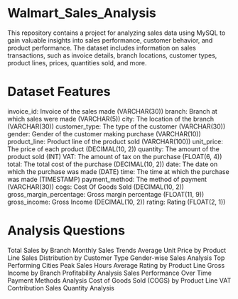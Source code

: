 # Walmart_Sales_Analysis
This repository contains a project for analyzing sales data using MySQL to gain valuable insights into sales performance, customer behavior, and product performance.
The dataset includes information on sales transactions, such as invoice details, branch locations, customer types, product lines, prices, quantities sold, and more.

# Dataset Features
invoice_id: Invoice of the sales made (VARCHAR(30))
branch: Branch at which sales were made (VARCHAR(5))
city: The location of the branch (VARCHAR(30))
customer_type: The type of the customer (VARCHAR(30))
gender: Gender of the customer making purchase (VARCHAR(10))
product_line: Product line of the product sold (VARCHAR(100))
unit_price: The price of each product (DECIMAL(10, 2))
quantity: The amount of the product sold (INT)
VAT: The amount of tax on the purchase (FLOAT(6, 4))
total: The total cost of the purchase (DECIMAL(10, 2))
date: The date on which the purchase was made (DATE)
time: The time at which the purchase was made (TIMESTAMP)
payment_method: The method of payment (VARCHAR(30))
cogs: Cost Of Goods Sold (DECIMAL(10, 2))
gross_margin_percentage: Gross margin percentage (FLOAT(11, 9))
gross_income: Gross Income (DECIMAL(10, 2))
rating: Rating (FLOAT(2, 1))

# Analysis Questions
Total Sales by Branch
Monthly Sales Trends
Average Unit Price by Product Line
Sales Distribution by Customer Type
Gender-wise Sales Analysis
Top Performing Cities
Peak Sales Hours
Average Rating by Product Line
Gross Income by Branch
Profitability Analysis
Sales Performance Over Time
Payment Methods Analysis
Cost of Goods Sold (COGS) by Product Line
VAT Contribution
Sales Quantity Analysis
